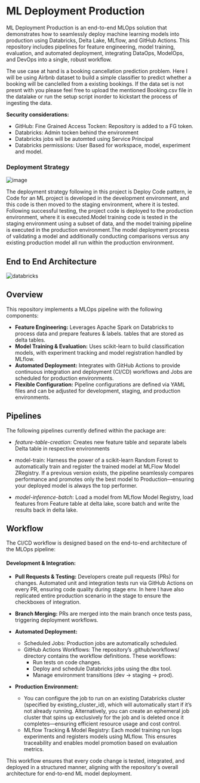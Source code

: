 # ML Deployment Production 

ML Deployment Production is an end-to-end MLOps solution that demonstrates how to seamlessly deploy machine learning models into production using Databricks, Delta Lake, MLflow, and GitHub Actions. This repository includes pipelines for feature engineering, model training, evaluation, and automated deployment, integrating DataOps, ModelOps, and DevOps into a single, robust workflow.

The use case at hand is a booking cancellation prediction problem. Here I will be using Airbnb dataset to build a simple classifier to predict whether a booking will be canclelled from a existing bookings. If the data set is not presnt with you please feel free to upload the mentioned Booking.csv file in the datalake or run the setup script inorder to kickstart the process of ingesting the data.

**Security considerations:**
- GitHub: Fine Grained Access Tocken: Repository is added to a FG token.
- Databricks: Admin tocken behind the environment
- Databricks jobs will be automted using Service Principal
- Databricks permissions: User Based for workspace, model, experiment and model.

### Deployment Strategy

![image](https://github.com/user-attachments/assets/c80c14d7-1f7b-4ade-8d43-17d70d74323f)

The deployment strategy following in this project is Deploy Code pattern, ie Code for an ML project is developed in the development environment, and this code is then moved to the staging environment, where it is tested. Following successful testing, the project code is deployed to the production environment, where it is executed.Model training code is tested in the staging environment using a subset of data, and the model training pipeline is executed in the production environment.The model deployment process of validating a model and additionally conducting comparisons versus any existing production model all run within the production environment.

## End to End Architecture
![databricks](https://github.com/user-attachments/assets/3e00251e-6497-49d2-b385-81eba3f4df4d)

## Overview

This repository implements a MLOps pipeline with the following components:

- **Feature Engineering:** Leverages Apache Spark on Databricks to process data and prepare features & labels. tables that are stored as delta tables.
- **Model Training & Evaluation:** Uses scikit-learn to build classification models, with experiment tracking and model registration handled by MLflow.
- **Automated Deployment:** Integrates with GitHub Actions to provide continuous integration and deployment (CI/CD) workflows and Jobs are scheduled for production environments.
- **Flexible Configuration:** Pipeline configurations are defined via YAML files and can be adjusted for development, staging, and production environments.

## Pipelines

The following pipelines currently defined within the package are:

- _feature-table-creation_: Creates new feature table and separate labels Delta table in respective environments

- model-train: Harness the power of a scikit-learn Random Forest to automatically train and register the trained model at MLFlow Model ZRegistry. If a previous version exists, the pipeline seamlessly compares performance and promotes only the best model to Production—ensuring your deployed model is always the top performer.

- _model-inference-batch_: Load a model from MLflow Model Registry, load features from Feature table at delta lake, score batch and write the results back in delta lake.

## Workflow
The CI/CD workflow is designed based on the end-to-end architecture of the MLOps pipeline:

#### Development & Integration:

- **Pull Requests & Testing:**
Developers create pull requests (PRs) for changes. Automated unit and integration tests run via GitHub Actions on every PR, ensuring code quality during stage env. In here I have also replicated entire production scenario in the stage to ensure the checkboxes of integration.

- **Branch Merging:** PRs are merged into the main branch once tests pass, triggering deployment workflows.

- **Automated Deployment:**
  - Scheduled Jobs: Production jobs are automatically scheduled. 
  - GitHub Actions Workflows: The repository’s .github/workflows/ directory contains the workflow definitions. These workflows:
    -   Run tests on code changes.
    -   Deploy and schedule Databricks jobs using the dbx tool.
    -   Manage environment transitions (dev → staging → prod).
    
- **Production Environment:**
    - You can configure the job to run on an existing Databricks cluster (specified by existing_cluster_id), which will automatically start if it’s not already running. Alternatively, you can create an ephemeral job cluster that spins up exclusively for the job and is deleted once it completes—ensuring efficient resource usage and cost control.
    - MLflow Tracking & Model Registry: Each model training run logs experiments and registers models using MLflow. This ensures traceability and enables model promotion based on evaluation metrics.

This workflow ensures that every code change is tested, integrated, and deployed in a structured manner, aligning with the repository's overall architecture for end-to-end ML model deployment.














